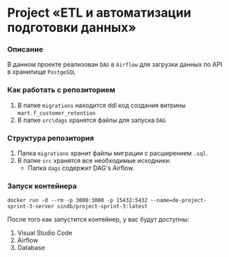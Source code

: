 # Project «ETL и автоматизации подготовки данных»

### Описание

В данном проекте реализован `DAG` в `Airflow` для загрузки данных по API в хранилище `PostgeSQL`

### Как работать с репозиторием

1. В папке `migrations` находится ddl код создания витрины `mart.f_customer_retention`
2. В папке `src\dags` хранятся файлы для запуска `DAG`

### Структура репозитория

1. Папка `migrations` хранит файлы миграции с расширением `.sql`.
2. В папке `src` хранятся все необходимые исходники:
   - Папка `dags` содержит DAG's Airflow.

### Запуск контейнера

```
docker run -d --rm -p 3000:3000 -p 15432:5432 --name=de-project-sprint-3-server sindb/project-sprint-3:latest
```

После того как запустится контейнер, у вас будут доступны:

1. Visual Studio Code
2. Airflow
3. Database
